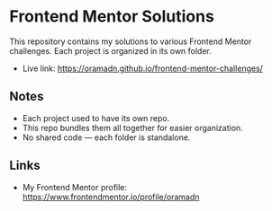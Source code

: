 # Frontend Mentor Solutions

This repository contains my solutions to various Frontend Mentor challenges. Each project is organized in its
own folder.
- Live link: https://oramadn.github.io/frontend-mentor-challenges/

## Notes

- Each project used to have its own repo.
- This repo bundles them all together for easier organization.
- No shared code — each folder is standalone.

## Links

- My Frontend Mentor profile: https://www.frontendmentor.io/profile/oramadn
